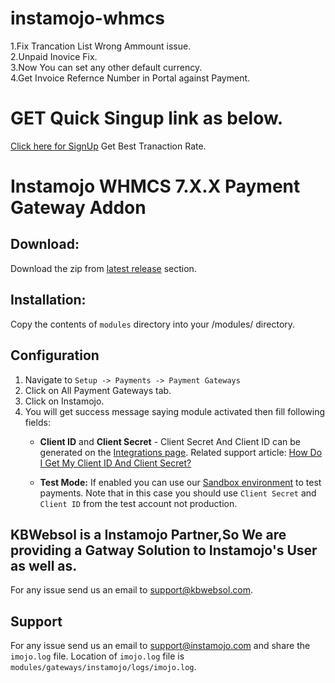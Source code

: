# instamojo-whmcs
1.Fix Trancation List Wrong Ammount issue. <br>
2.Unpaid Inovice Fix. <br>
3.Now You can set any other default currency.  <br>
4.Get Invoice Refernce Number in Portal against Payment.

# GET Quick Singup link as below.

[Click here for SignUp](https://www.instamojo.com/?referrer=client&partner_id=2f8f257d5afc4d44939f114109633219) Get Best Tranaction Rate.

# Instamojo WHMCS 7.X.X Payment Gateway Addon


## Download:

Download the zip from [latest release](https://github.com/kbwebsol/instamojo-whmcs/releases/latest) section.

##  Installation:

Copy the contents of `modules` directory into your <WHMCS installation directory>/modules/ directory.

## Configuration

1. Navigate to `Setup -> Payments -> Payment Gateways` 
2. Click on All Payment Gateways tab.
3. Click on Instamojo.
4. You will get success message saying module activated then fill following fields:
    - **Client ID** and **Client Secret** - Client Secret And Client ID can be generated on the [Integrations page](https://www.instamojo.com/integrations/). Related support article: [How Do I Get My Client ID And Client Secret?](https://support.instamojo.com/hc/en-us/articles/212214265-How-do-I-get-my-Client-ID-and-Client-Secret-)

    - **Test Mode:** If enabled you can use our [Sandbox environment](https://test.instamojo.com) to test payments. Note that in this case you should use `Client Secret` and `Client ID` from the test account not production.
## KBWebsol is a Instamojo Partner,So We are providing a Gatway Solution to Instamojo's User as well as.
 
For any issue send us an email to support@kbwebsol.com.
 
## Support

For any issue send us an email to support@instamojo.com and share the `imojo.log` file. Location of `imojo.log` file is `modules/gateways/instamojo/logs/imojo.log`.


